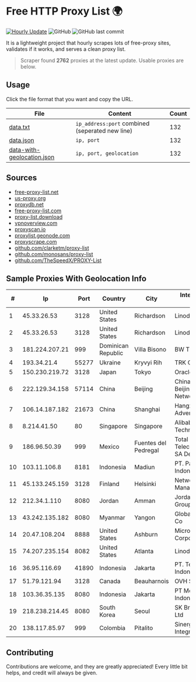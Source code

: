 
# Free HTTP Proxy List 🌍

[![Hourly Update](https://github.com/mertguvencli/http-proxy-list/actions/workflows/main.yml/badge.svg?branch=main)](https://github.com/mertguvencli/http-proxy-list/actions/workflows/main.yml)
![GitHub](https://img.shields.io/github/license/mertguvencli/http-proxy-list)
![GitHub last commit](https://img.shields.io/github/last-commit/mertguvencli/http-proxy-list)

It is a lightweight project that hourly scrapes lots of free-proxy sites, validates if it works, and serves a clean proxy list.


> Scraper found **2762** proxies at the latest update. Usable proxies are below.

## Usage

Click the file format that you want and copy the URL.


|File|Content|Count|
|----|-------|-----|
|[data.txt](https://raw.githubusercontent.com/mertguvencli/http-proxy-list/main/proxy-list/data.txt)|`ip_address:port` combined (seperated new line)|132|
|[data.json](https://raw.githubusercontent.com/mertguvencli/http-proxy-list/main/proxy-list/data.json)|`ip, port`|132|
|[data-with-geolocation.json](https://raw.githubusercontent.com/mertguvencli/http-proxy-list/main/proxy-list/data-with-geolocation.json)|`ip, port, geolocation`|132|

## Sources

* [free-proxy-list.net](https://free-proxy-list.net)
* [us-proxy.org](https://www.us-proxy.org)
* [proxydb.net](http://proxydb.net)
* [free-proxy-list.com](https://free-proxy-list.com/?page=&port=&type%5B%5D=http&type%5B%5D=https&up_time=0&search=Search)
* [proxy-list.download](https://www.proxy-list.download/HTTP)
* [vpnoverview.com](https://vpnoverview.com/privacy/anonymous-browsing/free-proxy-servers)
* [proxyscan.io](https://www.proxyscan.io)
* [proxylist.geonode.com](https://proxylist.geonode.com/api/proxy-list?limit=300&page=1&sort_by=lastChecked&sort_type=desc&protocols=http,https)
* [proxyscrape.com](https://api.proxyscrape.com/v2/?request=displayproxies&protocol=http&timeout=10000&country=all&ssl=all&anonymity=all)
* [github.com/clarketm/proxy-list](https://raw.githubusercontent.com/clarketm/proxy-list/master/proxy-list-raw.txt)
* [github.com/monosans/proxy-list](https://raw.githubusercontent.com/monosans/proxy-list/main/proxies/http.txt)
* [github.com/TheSpeedX/PROXY-List](https://raw.githubusercontent.com/TheSpeedX/PROXY-List/master/http.txt)


## Sample Proxies With Geolocation Info

|#|Ip|Port|Country|City|Internet Service Provider|
|-|--|----|-------|----|-------------------------|
|1|45.33.26.53|3128|United States|Richardson|Linode, LLC|
|2|45.33.26.53|3128|United States|Richardson|Linode, LLC|
|3|181.224.207.21|999|Dominican Republic|Villa Bisono|BW TELECOM|
|4|193.34.21.4|55277|Ukraine|Kryvyi Rih|TRK Cable TV LLC|
|5|150.230.219.72|3128|Japan|Tokyo|Oracle Corporation|
|6|222.129.34.158|57114|China|Beijing|China Unicom Beijing Province Network|
|7|106.14.187.182|21673|China|Shanghai|Hangzhou Alibaba Advertising Co|
|8|8.214.41.50|80|Singapore|Singapore|Alibaba (US) Technology Co., Ltd.|
|9|186.96.50.39|999|Mexico|Fuentes del Pedregal|Total Play Telecomunicaciones SA De CV|
|10|103.11.106.8|8181|Indonesia|Madiun|PT. Pascal Indonesia|
|11|45.133.245.159|3128|Finland|Helsinki|Network Management Ltd|
|12|212.34.1.110|8080|Jordan|Amman|Jordan Telecom Group|
|13|43.242.135.182|8080|Myanmar|Yangon|Global Technology Co|
|14|20.47.108.204|8888|United States|Ashburn|Microsoft Corporation|
|15|74.207.235.154|8082|United States|Atlanta|Linode, LLC|
|16|36.95.116.69|41890|Indonesia|Jakarta|PT. Telekomunikasi Indonesia|
|17|51.79.121.94|3128|Canada|Beauharnois|OVH SAS|
|18|103.36.35.135|8080|Indonesia|Jakarta|PT Mora Telematika Indonesia|
|19|218.238.214.45|8080|South Korea|Seoul|SK Broadband Co Ltd|
|20|138.117.85.97|999|Colombia|Pitalito|Sinergy Soluciones Integrales|



## Contributing

Contributions are welcome, and they are greatly appreciated! Every
little bit helps, and credit will always be given.

